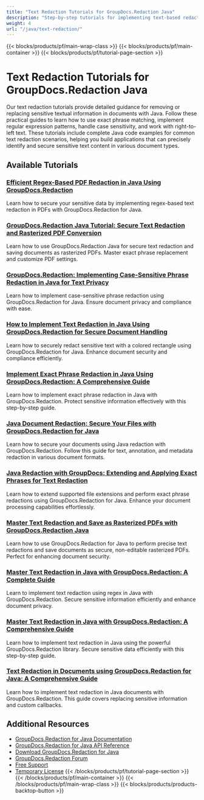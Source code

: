 ```yaml
---
title: "Text Redaction Tutorials for GroupDocs.Redaction Java"
description: "Step-by-step tutorials for implementing text-based redactions using exact phrases, regular expressions, and case sensitivity options in GroupDocs.Redaction for Java."
weight: 4
url: "/java/text-redaction/"
---
```

{{< blocks/products/pf/main-wrap-class >}}
{{< blocks/products/pf/main-container >}}
{{< blocks/products/pf/tutorial-page-section >}}
# Text Redaction Tutorials for GroupDocs.Redaction Java

Our text redaction tutorials provide detailed guidance for removing or replacing sensitive textual information in documents with Java. Follow these practical guides to learn how to use exact phrase matching, implement regular expression patterns, handle case sensitivity, and work with right-to-left text. These tutorials include complete Java code examples for common text redaction scenarios, helping you build applications that can precisely identify and secure sensitive text content in various document types.

## Available Tutorials

### [Efficient Regex-Based PDF Redaction in Java Using GroupDocs.Redaction](./regex-based-pdf-redaction-java-groupdocs/)
Learn how to secure your sensitive data by implementing regex-based text redaction in PDFs with GroupDocs.Redaction for Java.

### [GroupDocs.Redaction Java Tutorial&#58; Secure Text Redaction and Rasterized PDF Conversion](./groupdocs-redaction-java-tutorial-text-redaction-rasterized-pdf/)
Learn how to use GroupDocs.Redaction Java for secure text redaction and saving documents as rasterized PDFs. Master exact phrase replacement and customize PDF settings.

### [GroupDocs.Redaction&#58; Implementing Case-Sensitive Phrase Redaction in Java for Text Privacy](./groupdocs-redaction-case-sensitive-phrase-java/)
Learn how to implement case-sensitive phrase redaction using GroupDocs.Redaction for Java. Ensure document privacy and compliance with ease.

### [How to Implement Text Redaction in Java Using GroupDocs.Redaction for Secure Document Handling](./groupdocs-redaction-java-text-redaction-guide/)
Learn how to securely redact sensitive text with a colored rectangle using GroupDocs.Redaction for Java. Enhance document security and compliance efficiently.

### [Implement Exact Phrase Redaction in Java Using GroupDocs.Redaction&#58; A Comprehensive Guide](./exact-phrase-redaction-java-groupdocs-redaction/)
Learn how to implement exact phrase redaction in Java with GroupDocs.Redaction. Protect sensitive information effectively with this step-by-step guide.

### [Java Document Redaction&#58; Secure Your Files with GroupDocs.Redaction for Java](./java-redaction-guide-groupdocs-document-security/)
Learn how to secure your documents using Java redaction with GroupDocs.Redaction. Follow this guide for text, annotation, and metadata redaction in various document formats.

### [Java Redaction with GroupDocs&#58; Extending and Applying Exact Phrases for Text Redaction](./java-redaction-groupdocs-extend-exact-phrases/)
Learn how to extend supported file extensions and perform exact phrase redactions using GroupDocs.Redaction for Java. Enhance your document processing capabilities effortlessly.

### [Master Text Redaction and Save as Rasterized PDFs with GroupDocs.Redaction Java](./groupdocs-redaction-java-text-redaction-rasterize-pdf/)
Learn how to use GroupDocs.Redaction for Java to perform precise text redactions and save documents as secure, non-editable rasterized PDFs. Perfect for enhancing document security.

### [Master Text Redaction in Java with GroupDocs.Redaction&#58; A Complete Guide](./master-text-redaction-java-groupdocs-redaction-guide/)
Learn to implement text redaction using regex in Java with GroupDocs.Redaction. Secure sensitive information efficiently and enhance document privacy.

### [Master Text Redaction in Java with GroupDocs.Redaction&#58; A Comprehensive Guide](./text-redaction-java-groupdocs-redaction/)
Learn how to implement text redaction in Java using the powerful GroupDocs.Redaction library. Secure sensitive data efficiently with this step-by-step guide.

### [Text Redaction in Documents using GroupDocs.Redaction for Java&#58; A Comprehensive Guide](./groupdocs-redaction-java-text-redaction/)
Learn how to implement text redaction in Java documents with GroupDocs.Redaction. This guide covers replacing sensitive information and custom callbacks.

## Additional Resources

- [GroupDocs.Redaction for Java Documentation](https://docs.groupdocs.com/redaction/java/)
- [GroupDocs.Redaction for Java API Reference](https://reference.groupdocs.com/redaction/java/)
- [Download GroupDocs.Redaction for Java](https://releases.groupdocs.com/redaction/java/)
- [GroupDocs.Redaction Forum](https://forum.groupdocs.com/c/redaction)
- [Free Support](https://forum.groupdocs.com/)
- [Temporary License](https://purchase.groupdocs.com/temporary-license/)
{{< /blocks/products/pf/tutorial-page-section >}}
{{< /blocks/products/pf/main-container >}}
{{< /blocks/products/pf/main-wrap-class >}}
{{< blocks/products/products-backtop-button >}}